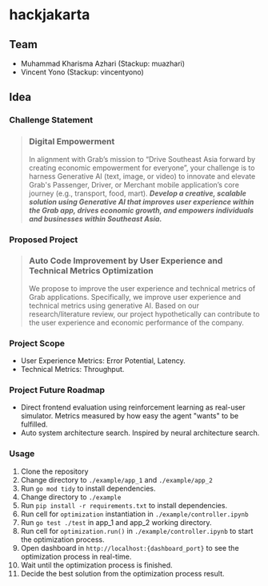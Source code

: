 # hackjakarta

## Team
- Muhammad Kharisma Azhari (Stackup: muazhari) 
- Vincent Yono (Stackup: vincentyono)

## Idea
### Challenge Statement
> ### Digital Empowerment
> In alignment with Grab’s mission to “Drive Southeast Asia forward by creating economic empowerment for everyone”, your challenge is to harness Generative AI (text, image, or video) to innovate and elevate Grab's Passenger, Driver, or Merchant mobile application’s core journey (e.g., transport, food, mart). ***Develop a creative, scalable solution using Generative AI that improves user experience within the Grab app, drives economic growth, and empowers individuals and businesses within Southeast Asia.***

### Proposed Project
> ### Auto Code Improvement by User Experience and Technical Metrics Optimization
> We propose to improve the user experience and technical metrics of Grab applications. Specifically, we improve user experience and technical metrics using generative AI. Based on our research/literature review, our project hypothetically can contribute to the user experience and economic performance of the company.

### Project Scope
- User Experience Metrics: Error Potential, Latency.
- Technical Metrics: Throughput.

### Project Future Roadmap
- Direct frontend evaluation using reinforcement learning as real-user simulator. Metrics measured by how easy the agent "wants" to be fulfilled.
- Auto system architecture search. Inspired by neural architecture search.


### Usage
1. Clone the repository
2. Change directory to `./example/app_1` and `./example/app_2`
3. Run `go mod tidy` to install dependencies.
4. Change directory to `./example`
5. Run `pip install -r requirements.txt` to install dependencies.
6. Run cell for `optimization` instantiation in `./example/controller.ipynb`
7. Run `go test ./test` in app_1 and app_2 working directory.
8. Run cell for `optimization.run()` in `./example/controller.ipynb` to start the optimization process.
9. Open dashboard in `http://localhost:{dashboard_port}` to see the optimization process in real-time.
10. Wait until the optimization process is finished.
11. Decide the best solution from the optimization process result.



